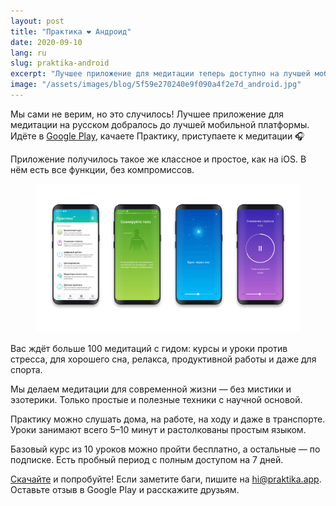 ```yaml
---
layout: post
title: "Практика ❤️ Андроид"
date: 2020-09-10
lang: ru
slug: praktika-android
excerpt: "Лучшее приложение для медитации теперь доступно на лучшей мобильной платформе!"
image: "/assets/images/blog/5f59e270240e9f090a4f2e7d_android.jpg"
---
```


<p>Мы сами не верим, но это случилось! Лучшее приложение для медитации на русском добралось до лучшей мобильной платформы. Идёте в <a href="https://app.appsflyer.com/com.praktika.app?pid=site&c=button">Google Play</a>, качаете Практику, приступаете к медитации 🎧</p><p>Приложение получилось такое же классное и простое, как на iOS. В нём есть все функции, без компромиссов.</p><figure class="w-richtext-figure-type-image w-richtext-align-fullwidth" style="max-width:1920px" data-rt-type="image" data-rt-align="fullwidth" data-rt-max-width="1920px"><div><img src="/assets/images/blog/5f59e1f61ba919ffed000cb2_429a658d-1d0b-4b3f-ab71-12ae6442448a.png" loading="lazy"></div></figure><p>Вас ждёт больше 100 медитаций с гидом: курсы и уроки против стресса, для хорошего сна, релакса, продуктивной работы и даже для спорта.</p><p>Мы делаем медитации для современной жизни — без мистики и эзотерики. Только простые и полезные техники с научной основой.</p><p>Практику можно слушать дома, на работе, на ходу и даже в транспорте. Уроки занимают всего 5–10 минут и растолкованы простым языком.</p><p>Базовый курс из 10 уроков можно пройти бесплатно, а остальные — по подписке. Есть пробный период с полным доступом на 7 дней.</p><p><a href="https://app.appsflyer.com/com.praktika.app?pid=site&c=button" target="_blank">Скачайте</a> и попробуйте! Если заметите баги, пишите на <a href="mailto:hi@praktika.app">hi@praktika.app</a>. Оставьте отзыв в Google Play и расскажите друзьям.</p>
